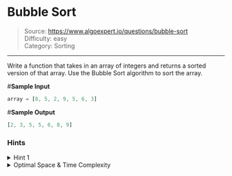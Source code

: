 # Bubble Sort
> Source: https://www.algoexpert.io/questions/bubble-sort  
> Difficulty: easy  
> Category: Sorting
---

Write a function that takes in an array of integers and returns a sorted version 
of that array. Use the Bubble Sort algorithm to sort the array.

#**Sample Input**
```javascript
array = [8, 5, 2, 9, 5, 6, 3]
```

#**Sample Output**
```javascript
[2, 3, 5, 5, 6, 8, 9]
```

### Hints

<details>
<summary>Hint 1</summary>
Traverse the input array, swapping any two numbers that are out of order and
keeping track of any swaps that you make. Once you arrive at the end of the
array, check if you have made any swaps; if not, the array is sorted and you are
done; otherwise, repeat the steps laid out in this hint until the array is sorted.
</details>

<details>
<summary>Optimal Space &amp; Time Complexity</summary>
Best: O(n) time | O(1) space - where n is the length of the input array
<br>
Average: O(n^2) time | O(1) space - where n is the length of the input array
<br>
Worst: O(n^2) time | O(1) space - where n is the length of the input array
</details>
